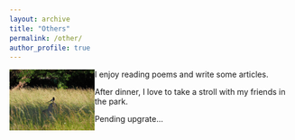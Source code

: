 ```yaml
---
layout: archive
title: "Others"
permalink: /other/
author_profile: true
---
```


<img align="left" src="../images/birds.png" width="30%" height="30%"  alt="birds"/>

  
I enjoy reading poems and write some articles.  

After dinner, I love to take a stroll with my friends in the park.  

Pending upgrate...





